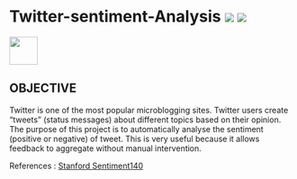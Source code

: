 # Twitter-sentiment-Analysis [![](https://img.shields.io/badge/NLP-python-green.svg)](https://github.com/Tarandeep97/Twitter-sentiment-Analysis) [![](https://img.shields.io/badge/Tarandeep-Singh-brightgreen.svg?colorB=ff0000)](https://www.linkedin.com/in/tarandeep-singh-a6871b11b/)

<a href="https://sourcerer.io/tarandeep97"><img src="https://avatars0.githubusercontent.com/u/28994081?v=4" height="50px" width="50px" alt=""/></a><a href="https://sourcerer.io/tarandeep97"><img src="https://img.shields.io/badge/Python-59%20commits-orange.svg" alt=""></a>

## OBJECTIVE

Twitter is one of the most popular microblogging sites. Twitter users create “tweets” (status messages) about different topics based on their opinion. The purpose of this project is to automatically analyse the sentiment (positive or negative) of tweet. This is very useful because it allows feedback to aggregate without manual intervention.

References : [Stanford Sentiment140](http://help.sentiment140.com/for-students)
